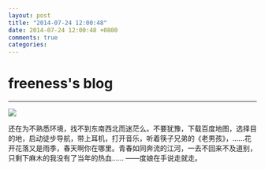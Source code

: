 ```yaml
---
layout: post
title: "2014-07-24 12:00:48"
date: 2014-07-24 12:00:48 +0800
comments: true
categories: 
---
```


# freeness's blog

----------

![](http://okqmqrbgo.bkt.clouddn.com/201407241200481.jpg)

>
还在为不熟悉环境，找不到东南西北而迷茫么。不要犹豫，下载百度地图，选择目的地，启动徒步导航，带上耳机，打开音乐，听着筷子兄弟的《老男孩》，……花开花落又是雨季，春天啊你在哪里。青春如同奔流的江河，一去不回来不及道别，只剩下麻木的我没有了当年的热血……
——度娘在手说走就走。